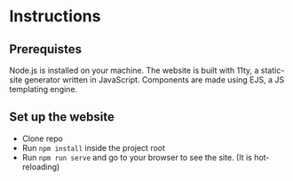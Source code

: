 # Instructions

## Prerequistes

Node.js is installed on your machine. The website is built with 11ty, a static-site generator written in JavaScript. Components are made using EJS, a JS templating engine.

## Set up the website
- Clone repo
- Run `npm install` inside the project root
- Run `npm run serve` and go to your browser to see the site. (It is hot-reloading)
